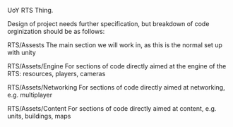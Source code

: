 UoY RTS Thing.

Design of project needs further specification, but breakdown of code orginization should be as follows:

RTS/Assests The main section we will work in, as this is the normal set up with unity

RTS/Assets/Engine For sections of code directly aimed at the engine of the RTS: resources, players, cameras

RTS/Assets/Networking For sections of code directly aimed at networking, e.g. multiplayer

RTS/Assets/Content For sections of code directly aimed at content, e.g. units, buildings, maps



